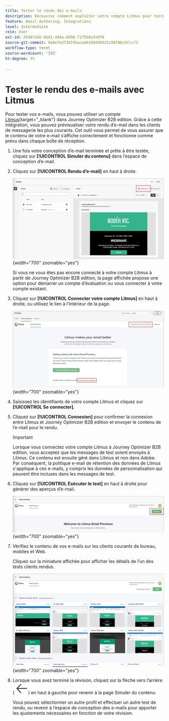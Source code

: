 ```yaml
---
title: Tester le rendu des e-mails
description: Découvrez comment exploiter votre compte Litmus pour tester le rendu des e-mails dans Journey Optimizer B2B edition.
feature: Email Authoring, Integrations
level: Intermediate
role: User
exl-id: 26d87a56-6bd1-4d4a-8090-71f5b0a7e9f8
source-git-commit: 9a8e7e2f36195acad0160456525c00f88cbfcc73
workflow-type: tm+mt
source-wordcount: '332'
ht-degree: 3%

---
```


# Tester le rendu des e-mails avec Litmus

Pour tester vos e-mails, vous pouvez utiliser un compte [Litmus](https://www.litmus.com/email-testing){target="_blank"} dans Journey Optimizer B2B edition. Grâce à cette intégration, vous pouvez prévisualiser votre rendu d’e-mail dans les clients de messagerie les plus courants. Cet outil vous permet de vous assurer que le contenu de votre e-mail s’affiche correctement et fonctionne comme prévu dans chaque boîte de réception.

1. Une fois votre conception d’e-mail terminée et prête à être testée, cliquez sur **[!UICONTROL Simuler du contenu]** dans l’espace de conception d’e-mail.

1. Cliquez sur **[!UICONTROL Rendu d’e-mail]** en haut à droite.

   ![Bouton Rendu d’e-mail](./assets/email-simulate-render-button.png){width="700" zoomable="yes"}

   Si vous ne vous êtes pas encore connecté à votre compte Litmus à partir de Journey Optimizer B2B edition, la page affichée propose une option pour démarrer un compte d’évaluation ou vous connecter à votre compte existant.

1. Cliquez sur **[!UICONTROL Connecter votre compte Litmus]** en haut à droite, ou utilisez le lien à l’intérieur de la page.

   ![Connecter votre compte Litmus](./assets/email-simulate-render-litmus-connect.png){width="700" zoomable="yes"}

1. Saisissez les identifiants de votre compte Litmus et cliquez sur **[!UICONTROL Se connecter]**.

1. Cliquez sur **[!UICONTROL Connexion]** pour confirmer la connexion entre Litmus et Journey Optimizer B2B edition et envoyer le contenu de l’e-mail pour le rendu.

   >[!IMPORTANT]
   >
   >Lorsque vous connectez votre compte Litmus à Journey Optimizer B2B edition, vous acceptez que les messages de test soient envoyés à Litmus. Ce contenu est ensuite géré dans Litmus et non dans Adobe. Par conséquent, la politique e-mail de rétention des données de Litmus s&#39;applique à ces e-mails, y compris les données de personnalisation qui peuvent être incluses dans les messages de test.

1. Cliquez sur **[!UICONTROL Exécuter le test]** en haut à droite pour générer des aperçus d’e-mail.

   ![Exécuter un test de rendu Litmus](./assets/email-simulate-render-litmus-run-test.png){width="700" zoomable="yes"}

1. Vérifiez le contenu de vos e-mails sur les clients courants de bureau, mobiles et Web.

   Cliquez sur la miniature affichée pour afficher les détails de l’un des tests clients rendus.

   ![Prévisualisations d’e-mails Litmus](./assets/email-simulate-render-litmus-previews.png){width="700" zoomable="yes"}

1. Lorsque vous avez terminé la révision, cliquez sur la flèche vers l’arrière ( ![icône Afficher ou masquer les filtres](../../assets/do-not-localize/icon_back-arrow.svg) ) en haut à gauche pour revenir à la page Simuler du contenu.

   Vous pouvez sélectionner un autre profil et effectuer un autre test de rendu, ou revenir à l’espace de conception des e-mails pour apporter les ajustements nécessaires en fonction de votre révision.
